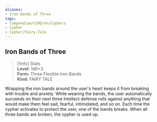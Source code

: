 ```yaml
---
aliases:
- Iron Bands of Three
tags:
- Compendium/CSRD/en/Cyphers
- Cypher
- Cypher/Fairy-Tale
---
```


  
## Iron Bands of Three  
>[!info] Stats  
> **Level:** 1d6+3  
> **Form:** Three Flexible Iron Bands  
> **Kind:** FAIRY TALE
  
Wrapping the iron bands around the user's heart keeps it from breaking with trouble and anxiety. While wearing the bands, the user automatically succeeds on their next three Intellect defense rolls against anything that would make them feel sad, fearful, intimidated, and so on. Each time the cypher activates to protect the user, one of the bands breaks. When all three bands are broken, the cypher is used up.